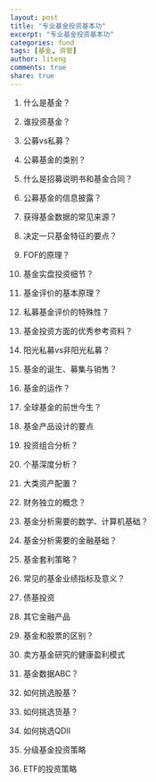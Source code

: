 ```yaml
---
layout: post
title: "专业基金投资基本功"
excerpt: "专业基金投资基本功"
categories: fund
tags: [基金, 资管]
author: liteng
comments: true
share: true
---
```


1. 什么是基金？

2. 谁投资基金？

3. 公募vs私募？

4. 公募基金的类别？

5. 什么是招募说明书和基金合同？

6. 公募基金的信息披露？

7. 获得基金数据的常见来源？

8. 决定一只基金特征的要点？

9. FOF的原理？

10. 基金实盘投资细节？

11. 基金评价的基本原理？

12. 私募基金评价的特殊性？

13. 基金投资方面的优秀参考资料？

14. 阳光私募vs非阳光私募？

15. 基金的诞生、募集与销售？

16. 基金的运作？

17. 全球基金的前世今生？

18. 基金产品设计的要点

19. 投资组合分析？

20. 个基深度分析？

21. 大类资产配置？

22. 财务独立的概念？

23. 基金分析需要的数学、计算机基础？

24. 基金分析需要的金融基础？

25. 基金套利策略？

26. 常见的基金业绩指标及意义？

27. 债基投资

28. 其它金融产品

29. 基金和股票的区别？

30. 卖方基金研究的健康盈利模式

31. 基金数据ABC？

32. 如何挑选股基？

33. 如何挑选货基？

34. 如何挑选QDII

35. 分级基金投资策略

36. ETF的投资策略

<!-- 多说评论框 start -->
<div class="ds-thread" data-thread-key="fund" data-title="fund" ></div>
<!-- 多说评论框 end -->
<!-- 多说公共JS代码 start (一个网页只需插入一次) -->
<script type="text/javascript">
var duoshuoQuery = {short_name:"goaheadalvin"};
(function() {
var ds = document.createElement('script');
ds.type = 'text/javascript';ds.async = true;
ds.src = (document.location.protocol == 'https:' ? 'https:' : 'http:') + '//static.duoshuo.com/embed.js';
ds.charset = 'UTF-8';
(document.getElementsByTagName('head')[0] 
|| document.getElementsByTagName('body')[0]).appendChild(ds);
})();
</script>
<!-- 多说公共JS代码 end -->